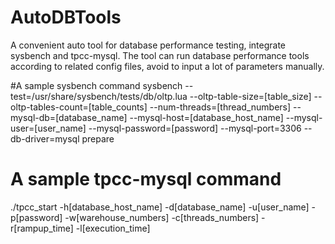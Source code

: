 # AutoDBTools
A convenient auto tool for database performance testing, integrate sysbench and tpcc-mysql.
The tool can run database performance tools according to related config files, avoid to 
input a lot of parameters manually.

#A sample sysbench command
sysbench --test=/usr/share/sysbench/tests/db/oltp.lua 
         --oltp-table-size=[table_size] 
         --oltp-tables-count=[table_counts] 
         --num-threads=[thread_numbers]
         --mysql-db=[database_name] 
         --mysql-host=[database_host_name] 
         --mysql-user=[user_name] 
         --mysql-password=[password] 
         --mysql-port=3306
         --db-driver=mysql
prepare


# A sample tpcc-mysql command
./tpcc_start -h[database_host_name]
	     -d[database_name]
	     -u[user_name]
         -p[password]
	     -w[warehouse_numbers]
	     -c[threads_numbers]
	     -r[rampup_time]
	     -l[execution_time]

